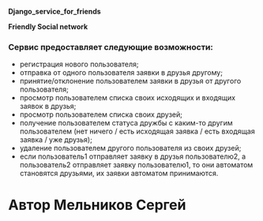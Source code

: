 **Django_service_for_friends**

**Friendly Social network**

### Сервис предоставляет следующие возможности:

- регистрация нового пользователя;
- отправка от одного пользователя заявки в друзья другому;
- принятие/отклонение пользователем заявки в друзья от другого пользователя;
- просмотр пользователем списка своих исходящих и входящих заявок в друзья;
- просмотр пользователем списка своих друзей;
- получение пользователем статуса дружбы с каким-то другим пользователем (нет ничего / есть исходящая заявка / есть входящая заявка / уже друзья);
- удаление пользователем другого пользователя из своих друзей;
- если пользователь1 отправляет заявку в друзья пользователю2, а пользователь2 отправляет заявку пользователю1, то они автоматом становятся друзьями, их заявки автоматом принимаются.


# Автор Мельников Сергей
